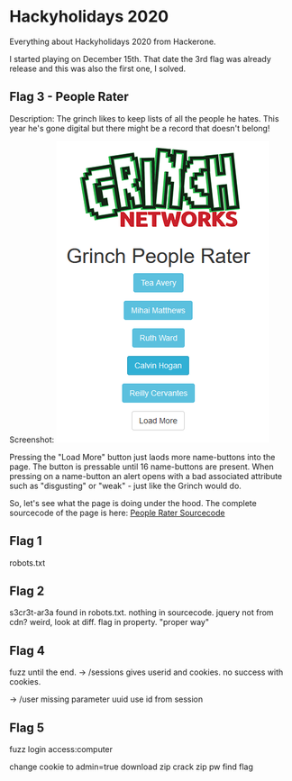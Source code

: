 # Hackyholidays 2020

Everything about Hackyholidays 2020 from Hackerone.

I started playing on December 15th. That date the 3rd flag was already release and this was also the first one, I solved.

## Flag 3 - People Rater
Description: The grinch likes to keep lists of all the people he hates. This year he's gone digital but there might be a record that doesn't belong!

Screenshot: ![people-rater-1](./img/people-rater-1.png)

Pressing the "Load More" button just laods more name-buttons into the page. The button is pressable until 16 name-buttons are present. When pressing on a name-button an alert opens with a bad associated attribute such as "disgusting" or "weak" - just like the Grinch would do.

So, let's see what the page is doing under the hood.
The complete sourcecode of the page is here: [People Rater Sourcecode](./code/people-rater.md)


## Flag 1
robots.txt

## Flag 2
s3cr3t-ar3a found in robots.txt. 
nothing in sourcecode. 
jquery not from cdn?
weird, look at diff.
flag in property.
"proper way"


## Flag 4
fuzz until the end.
-> /sessions
gives userid and cookies.
no success with cookies.

-> /user
missing parameter uuid
use id from session

## Flag 5
fuzz login
access:computer

change cookie to admin=true
download zip
crack zip pw
find flag

